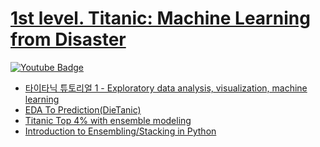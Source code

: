 # [1st level. Titanic: Machine Learning from Disaster](https://www.kaggle.com/c/titanic)
[![Youtube Badge](https://img.shields.io/badge/Youtube-ff0000?style=flat-square&logo=youtube&link=https://www.youtube.com/playlist?list=PLC_wC_PMBL5MnqmgTLqDgu4tO8mrQakuF)](https://www.youtube.com/playlist?list=PLC_wC_PMBL5MnqmgTLqDgu4tO8mrQakuF)
- [타이타닉 튜토리얼 1 - Exploratory data analysis, visualization, machine learning](https://kaggle-kr.tistory.com/17?category=868316) 
- [EDA To Prediction(DieTanic)](https://www.kaggle.com/ash316/eda-to-prediction-dietanic)
- [Titanic Top 4% with ensemble modeling](https://www.kaggle.com/yassineghouzam/titanic-top-4-with-ensemble-modeling)
- [Introduction to Ensembling/Stacking in Python](https://www.kaggle.com/arthurtok/introduction-to-ensembling-stacking-in-python)
